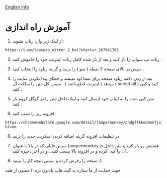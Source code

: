 <a href="https://github.com/Azraelir/Tapswap-Cinema/blob/main/README-en.md">English Info</a>

# آموزش راه اندازی

1. از لینک زیر وارد ربات بشوید:
````
https://t.me/tapswap_mirror_2_bot?start=r_267941703
````
2.  ربات تپ سواپ را باز کنید و بعد از باز شده کامل ربات اینترنت خود را خاموش کنید .

3. سپس در بالای صفحه 3 نقطه ( منو ) را بزنید و گزینه ریلود را انتخاب کنید .

4. بعد از زدن دکمه ریلود صفحه برای شما لود نمیشد و خطای پیدا نکردن سایت را میدهد ( اینترنت قطع باشد ) . سپس کل متن را سلکت آل ( select all ) کنید و کپی کنید .

5. متن کپی شده را به لپتاپ خود ارسال کنید و لینک داخل متن را در گوگل کروم باز کنید .

6. افزونه زیر را نصب کنید :

````
https://chromewebstore.google.com/detail/tampermonkey/dhdgffkkebhmkfjojejmpbldmpobfkfo?hl=en
````

6. در تنظیمات افزونه گزینه اضافه کردن اسکرپت جدید را بزنید 

7. سپس فایلی که در بالا با عنوان tampermonkey.js هستش رو باز کنید و متن داخل آن را کپی کرده و در افزونه بالا پیست کنید . و در اخر ذخیره کنید .

8. صفحه را رفرش کرده و سپس نتیجه کار را ببینید :)


جهت حمایت از ما ستاره به گیت هاب یادتون نره :) 
ممنون از همه 

